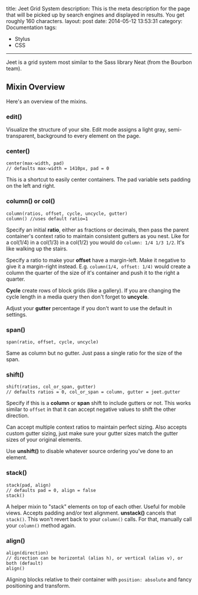 title: Jeet Grid System
description: This is the meta description for the page that will be picked up by search engines and displayed in results. You get roughly 160 characters.
layout: post
date: 2014-05-12 13:53:31
category: Documentation
tags:
  - Stylus
  - CSS
---
Jeet is a grid system most similar to the Sass library Neat (from the Bourbon team).
<!--more-->

## Mixin Overview
Here's an overview of the mixins.

### edit()
Visualize the structure of your site. Edit mode assigns a light gray, semi-transparent, background to every element on the page.

### center()

```
center(max-width, pad)
// defaults max-width = 1410px, pad = 0
```

This is a shortcut to easily center containers. The pad variable sets padding on the left and right.

### column() or col()

```
column(ratios, offset, cycle, uncycle, gutter)
column() //uses default ratio=1
```

Specify an initial **ratio**, either as fractions or decimals, then pass the parent container's context ratio to maintain consistent gutters as you nest. Like for a col(1/4) in a col(1/3) in a col(1/2) you would do `column: 1/4 1/3 1/2`. It's like walking up the stairs.

Specify a ratio to make your **offset** have a margin-left. Make it negative to give it a margin-right instead. E.g. `column(1/4, offset: 1/4)` would create a column the quarter of the size of it's container and push it to the right a quarter.

**Cycle** create rows of block grids (like a gallery). If you are changing the cycle length in a media query then don't forget to **uncycle**.

Adjust your **gutter** percentage if you don't want to use the default in settings.

### span()

```
span(ratio, offset, cycle, uncycle)
```

Same as column but no gutter. Just pass a single ratio for the size of the span.

### shift()

```
shift(ratios, col_or_span, gutter)
// defaults ratios = 0, col_or_span = column, gutter = jeet.gutter
```

Specify if this is a **column** or **span** shift to include gutters or not. This works similar to `offset` in that it can accept negative values to shift the other direction.

Can accept multiple context ratios to maintain perfect sizing. Also accepts custom gutter sizing, just make sure your gutter sizes match the gutter sizes of your original elements.

Use **unshift()** to disable whatever source ordering you've done to an element.

### stack()

```
stack(pad, align)
// defaults pad = 0, align = false
stack()
```

A helper mixin to "stack" elements on top of each other. Useful for mobile views. Accepts padding and/or text alignment. **unstack()** cancels that `stack()`. This won't revert back to your `column()` calls. For that, manually call your `column()` method again.

### align()

```
align(direction)
// direction can be horizontal (alias h), or vertical (alias v), or both (default)
align()
```

Aligning blocks relative to their container with `position: absolute` and fancy positioning and transform.
